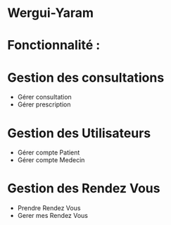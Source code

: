 # Wergui-Yaram

# Fonctionnalité :
 #  Gestion des consultations
   - Gérer consultation 
   - Gérer prescription
 # Gestion des Utilisateurs
   - Gérer compte Patient 
   - Gérer compte Medecin
 # Gestion des Rendez Vous
   - Prendre Rendez Vous
   - Gerer mes Rendez Vous
